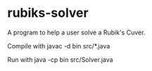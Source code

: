 # rubiks-solver
A program to help a user solve a Rubik's Cuver.

Compile with javac -d bin src/*.java

Run with java -cp bin src/Solver.java